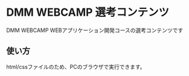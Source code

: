 # DMM WEBCAMP 選考コンテンツ
DMM WEBCAMP WEBアプリケーション開発コースの選考コンテンツです
## 使い方
html/cssファイルのため、PCのブラウザで実行できます。
